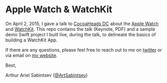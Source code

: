 # Apple Watch & WatchKit

On April 2, 2015, I gave a talk to [CocoaHeads DC](http://www.cocoaheadsdc.org/) about the [Apple Watch](http://www.apple.com/watch/) and [WatchKit](https://developer.apple.com/watchkit/). This repo contains the talk (Keynote, PDF) and a sample demo Swift project I built live, during the talk, to delineate the basics of building a WatchKit App.

If there are any questions, please feel free to reach out to me on [twitter](http://www.twitter.com/ArtSabintsev) or via email on [my website](http://www.sabintsev.com).

Best,

Arthur Ariel Sabintsev ([@ArtSabintsev](http://www.twitter.com/ArtSabintsev))